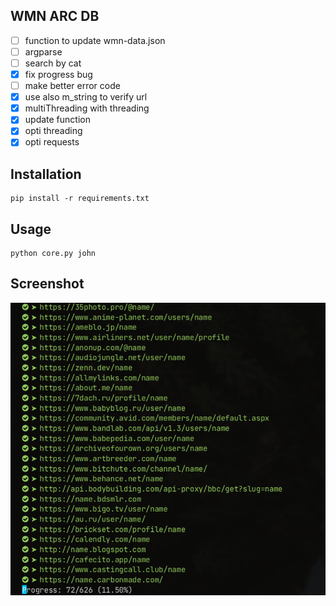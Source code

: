 ## WMN ARC DB

- [ ] function to update wmn-data.json
- [ ] argparse
- [ ] search by cat
- [x] fix progress bug
- [ ] make better error code
- [x] use also m_string to verify url
- [x] multiThreading with threading
- [x] update function
- [x] opti threading
- [x] opti requests

## Installation

```shell
pip install -r requirements.txt
```

## Usage

```shell
python core.py john
```

## Screenshot

![screenshot](./assets/screenshot.png)
